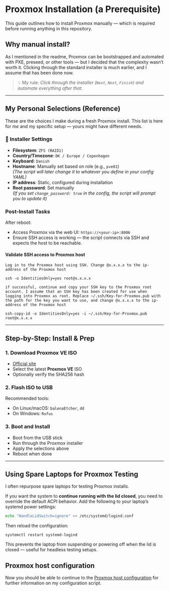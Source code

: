 # Proxmox Installation (a Prerequisite)

This guide outlines how to install Proxmox manually — which is required before running anything in this repository.

## Why manual install?

As I mentioned in the readme, Proxmox can be bootstrapped and automated with PXE, preseed, or other tools — but I decided that the complexity wasn’t worth it. Clicking through the standard installer is much earlier, and I assume that has been done now.

> 💡 My rule: *Click through the installer (`Next`, `Next`, `Finish`) and automate everything after that.*

---

## My Personal Selections (Reference)

These are the choices I make during a fresh Proxmox install. This list is here for *me* and my specific setup — yours might have different needs.

### 🔧 Installer Settings

- **Filesystem**: `ZFS (RAID1)`
- **Country/Timezone**: `DK / Europe / Copenhagen`
- **Keyboard**: `Danish`
- **Hostname**: Manually set based on role (e.g., `pve01`)  
  *(The script will later change it to whatever you define in your config YAML)*
- **IP address**: Static, configured during installation
- **Root password**: Set manually  
  *(If you set `change_password: true` in the config, the script will prompt you to update it)*

### Post-Install Tasks

After reboot:
- Access Proxmox via the web UI: `https://<your-ip>:8006`
- Ensure SSH access is working — the script connects via SSH and expects the host to be reachable.

#### Validate SSH access to Proxmox host

    Log in to the Proxmox host using SSH. Change @x.x.x.x to the ip-address of the Proxmox host
```
ssh -o IdentitiesOnly=yes root@x.x.x.x
```

    if successful, continue and copy your SSH key to the Proxmox root account. I assume that an SSH key has been created for use when logging into Proxmox as root. Replace ~/.ssh/Key-for-Proxmox.pub with the path for the key you want to use, and change @x.x.x.x to the ip-address of the Proxmox host
```
ssh-copy-id -o IdentitiesOnly=yes -i ~/.ssh/Key-for-Proxmox.pub root@x.x.x.x
```

---

## Step-by-Step: Install & Prep

### 1. Download Proxmox VE ISO

- [Official site](https://www.proxmox.com/en/downloads)
- Select the latest **Proxmox VE** ISO
- Optionally verify the SHA256 hash

### 2. Flash ISO to USB

Recommended tools:
- On Linux/macOS: `balenaEtcher`, `dd`
- On Windows: `Rufus`

### 3. Boot and Install

- Boot from the USB stick
- Run through the Proxmox installer
- Apply the selections above 
- Reboot when done

---

## Using Spare Laptops for Proxmox Testing

I often repurpose spare laptops for testing Proxmox installs.

If you want the system to **continue running with the lid closed**, you need to override the default ACPI behavior. Add the following to your laptop’s systemd power settings:

```bash
echo "HandleLidSwitch=ignore" >> /etc/systemd/logind.conf
```
Then reload the configuration:
```
systemctl restart systemd-logind
```
This prevents the laptop from suspending or powering off when the lid is closed — useful for headless testing setups.

## Proxmox host configuration
Now you should be able to continue to the  [Proxmox host configuration](https://github.com/PCH-ApS/proxmox/blob/main/md/Proxmox%20host%20configuration.md) for further information on my configuration script.
